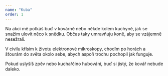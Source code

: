 ```yaml
---
name: "Kuba"
order: 1
---
```

Na akci mě potkáš buď v kovárně nebo někde kolem kuchyně, jak se snažím ulovit něco k snědku. Občas taky umravňuju koně, aby se vzájemně nesežrali.

V civilu křísím k životu elektronové mikroskopy, chodím po horách a šťourám do světa okolo sebe, abych aspoň trochu pochopil jak funguje.

Pokud uslyšíš zpěv nebo kuchařčino hubování, buď si jistý, že kovář nebude daleko.
